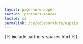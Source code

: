 ```yaml
---
layout: page-no-wrapper
section: partners-spaces
locale: ca
permalink: /ca/colaboradors/espais
---
```


<div class="wrapper">
  {% include partners-spaces.html %}
</div>
